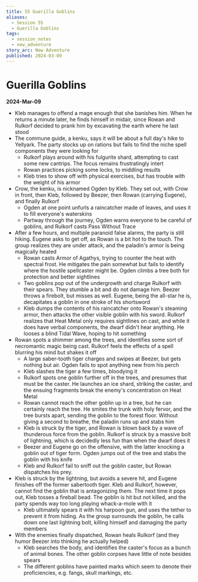 ```yaml
---
title: 55 Guerilla Goblins
aliases:
  - Session 55
  - Guerilla Goblins
tags:
  - session_notes
  - new_adventure
story_arc: New Adventure
published: 2024-03-09
---
```

# Guerilla Goblins
**2024-Mar-09**

- Kleb manages to offend a mage enough that she banishes him. When he returns a minute later, he finds himself in midair, since Rowan and Rulkorf decided to prank him by excavating the earth where he last stood
- The commune guide, a kenku, says it will be about a full day's hike to Yellyark. The party stocks up on rations but fails to find the niche spell components they were looking for
	- Rulkorf plays around with his fulgurite shard, attempting to cast some new cantrips. The focus remains frustratingly intert
	- Rowan practices picking some locks, to middling results
	- Kleb tries to show off with physical exercises, but has trouble with the weight of his armor
- Crow, the kenku, is nicknamed Ogden by Kleb. They set out, with Crow in front, then Kleb, followed by Beezer, then Rowan (carrying Eugene), and finally Rulkorf
	- Ogden at one point unfurls a raincatcher made of leaves, and uses it to fill everyone's waterskins
	- Partway through the journey, Ogden warns everyone to be careful of goblins, and Rulkorf casts Pass Without Trace
- After a few hours, and multiple paranoid false alarms, the party is still hiking. Eugene asks to get off, as Rowan is a bit hot to the touch. The group realizes they are under attack, and the paladin's armor is being magically heated
	- Rowan casts Armor of Agathys, trying to counter the heat with spectral frost. He mitigates the pain somewhat but fails to identify where the hostile spellcaster might be. Ogden climbs a tree both for protection and better sightlines
	- Two goblins pop out of the undergrowth and charge Rulkorf with their spears. They stumble a bit and do not damage him. Beezer throws a firebolt, but misses as well. Eugene, being the all-star he is, decapitates a goblin in one stroke of his shortsword
	- Kleb dumps the contents of his raincatcher onto Rowan's steaming armor, then attacks the other visible goblin with his sword. Rulkorf realizes that Heat Metal only requires sightlines on cast, and while it does have verbal components, the dwarf didn't hear anything. He looses a blind Tidal Wave, hoping to hit something
- Rowan spots a shimmer among the trees, and identifies some sort of necromantic magic being cast. Rulkorf feels the effects of a spell blurring his mind but shakes it off
	- A large saber-tooth tiger charges and swipes at Beezer, but gets nothing but air. Ogden fails to spot anything new from his perch
	- Kleb slashes the tiger a few times, bloodying it
	- Rulkorf spots one goblin further off in the trees, and presumes that must be the caster. He launches an ice shard, striking the caster, and the ensuing fragments break the enemy's concentration on Heat Metal
	- Rowan cannot reach the other goblin up in a tree, but he can certainly reach the tree. He smites the trunk with holy fervor, and the tree bursts apart, sending the goblin to the forest floor. Without giving a second to breathe, the paladin runs up and stabs him
	- Kleb is struck by the tiger, and Rowan is blown back by a wave of thunderous force from the goblin. Rulkorf is struck by a massive bolt of lightning, which is decidedly less fun than when the dwarf does it
	- Beezer and Eugene go on the offensive, with the latter knocking a goblin out of tiger form. Ogden jumps out of the tree and stabs the goblin with his knife
	- Kleb and Rulkorf fail to sniff out the goblin caster, but Rowan dispatches his prey. 
- Kleb is struck by the lightning, but avoids a severe hit, and Eugene finishes off the former sabertooth tiger. Kleb and Rulkorf, however, cannot find the goblin that is antagonizing them. The next time it pops out, Kleb tosses a fireball bead. The goblin is hit but not killed, and the party spends way too long playing whack-a-mole with it
	- Kleb ultimately spears it with his harpoon gun, and uses the tether to prevent it from hiding. As the group surrounds the goblin, he calls down one last lightning bolt, killing himself and damaging the party members
- With the enemies finally dispatched, Rowan heals Rulkorf (and they humor Beezer into thinking he actually helped)
	- Kleb searches the body, and identifies the caster's focus as a bunch of animal bones. The other goblin corpses have little of note besides spears
	- The different goblins have painted marks which seem to denote their proficiencies, e.g. fangs, skull markings, etc.